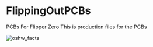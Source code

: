# FlippingOutPCBs
PCBs For Flipper Zero
This is production files for the PCBs




![oshw_facts](https://user-images.githubusercontent.com/72397478/233040526-0a087a48-6677-4b80-9a91-a793d1f8f3d0.svg)
